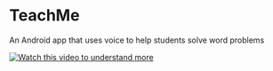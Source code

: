 # TeachMe

An Android app that uses voice to help students solve word problems

[![Watch this video to understand more](https://img.youtube.com/vi/wvdNtpZZfgw/0.jpg)](https://www.youtube.com/watch?v=wvdNtpZZfgw)
